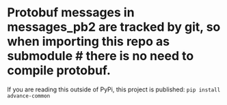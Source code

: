# Protobuf messages in messages_pb2 are tracked by git, so when importing this repo as submodule # there is no need to compile protobuf.

If you are reading this outside of PyPi, this project is published:
```pip install advance-common```
